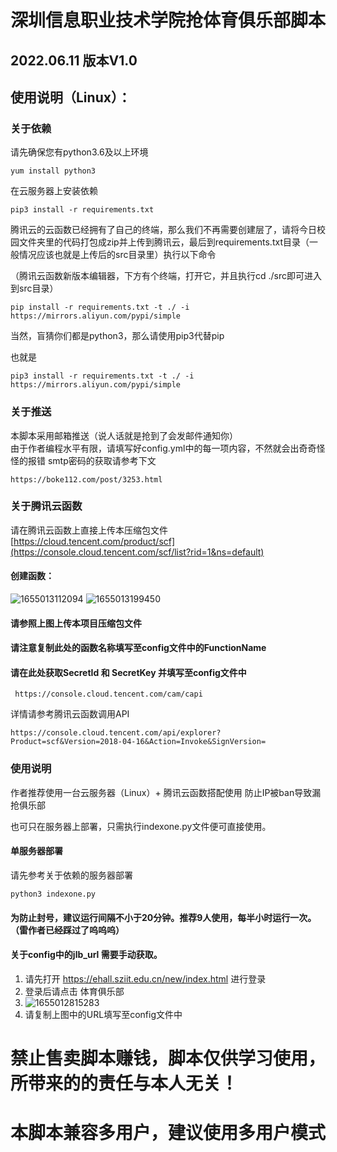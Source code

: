 # 深圳信息职业技术学院抢体育俱乐部脚本
## 2022.06.11 版本V1.0
## 使用说明（Linux）：
### 关于依赖


请先确保您有python3.6及以上环境<br/>
```
yum install python3
```

在云服务器上安装依赖 
```
pip3 install -r requirements.txt
```
腾讯云的云函数已经拥有了自己的终端，那么我们不再需要创建层了，请将今日校园文件夹里的代码打包成zip并上传到腾讯云，最后到requirements.txt目录（一般情况应该也就是上传后的src目录里）执行以下命令

（腾讯云函数新版本编辑器，下方有个终端，打开它，并且执行cd ./src即可进入到src目录）
```
pip install -r requirements.txt -t ./ -i https://mirrors.aliyun.com/pypi/simple
```
当然，盲猜你们都是python3，那么请使用pip3代替pip

也就是
```
pip3 install -r requirements.txt -t ./ -i https://mirrors.aliyun.com/pypi/simple
```
### 关于推送
本脚本采用邮箱推送（说人话就是抢到了会发邮件通知你）<br/>
由于作者编程水平有限，请填写好config.yml中的每一项内容，不然就会出奇奇怪怪的报错
smtp密码的获取请参考下文
```
https://boke112.com/post/3253.html
```

### 关于腾讯云函数
请在腾讯云函数上直接上传本压缩包文件<br/>
[https://cloud.tencent.com/product/scf](https://console.cloud.tencent.com/scf/list?rid=1&ns=default)
#### 创建函数：
![1655013112094](https://user-images.githubusercontent.com/73678111/173217688-79848fb6-510a-4483-95bf-9203a4efa9bf.png)
![1655013199450](https://user-images.githubusercontent.com/73678111/173217728-a6c22963-6101-416a-b187-1311708fd684.png)
#### 请参照上图上传本项目压缩包文件
#### 请注意复制此处的函数名称填写至config文件中的FunctionName


#### 请在此处获取SecretId 和 SecretKey 并填写至config文件中
```
 https://console.cloud.tencent.com/cam/capi 
```

详情请参考腾讯云函数调用API
```
https://console.cloud.tencent.com/api/explorer?Product=scf&Version=2018-04-16&Action=Invoke&SignVersion=
```

### 使用说明
作者推荐使用一台云服务器（Linux）+ 腾讯云函数搭配使用 防止IP被ban导致漏抢俱乐部

也可只在服务器上部署，只需执行indexone.py文件便可直接使用。
#### 单服务器部署 
请先参考关于依赖的服务器部署
```
python3 indexone.py
```
#### 为防止封号，建议运行间隔不小于20分钟。推荐9人使用，每半小时运行一次。（雷作者已经踩过了呜呜呜）

#### 关于config中的jlb_url 需要手动获取。
1. 请先打开 https://ehall.sziit.edu.cn/new/index.html 进行登录
2. 登录后请点击 体育俱乐部 
3. ![1655012815283](https://user-images.githubusercontent.com/73678111/173217554-83227ea0-cb93-4977-bf3b-5bd537901657.png)
4. 请复制上图中的URL填写至config文件中



# 禁止售卖脚本赚钱，脚本仅供学习使用，所带来的的责任与本人无关！
# 本脚本兼容多用户，建议使用多用户模式
